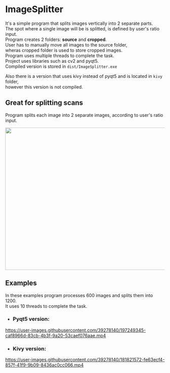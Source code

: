 # ImageSplitter  
It's a simple program that splits images vertically into 2 separate parts.  
The spot where a single image will be is splitted, is defined by user's ratio input.  
Program creates 2 folders: **source** and **cropped**.  
User has to manually move all images to the source folder,  
wheras cropped folder is used to store cropped images.  
Program uses multiple threads to complete the task.  
Project uses libraries such as cv2 and pyqt5.  
Compiled version is stored in `dist/ImageSplitter.exe`  

Also there is a version that uses kivy instead of pyqt5 and is located in `kivy` folder,  
however this version is not compiled.



## Great for splitting scans

Program splits each image into 2 separate images, according to user's ratio input.

<p float="left">
<img src="https://user-images.githubusercontent.com/39278140/180551386-86e4cb95-188a-4c50-bab3-011ab4c96435.png" height="450" width="600"  />
</p>



## Examples  
In these examples program processes 600 images and splits them into 1200.  
It uses 10 threads to complete the task.  




* ### **Pyqt5 version:**

https://user-images.githubusercontent.com/39278140/197249345-caf8966d-83cb-4b3f-9a20-53caef076aae.mp4



* ### **Kivy version:**

https://user-images.githubusercontent.com/39278140/181821572-fe63ecf4-857f-41f9-9b09-8436ac0cc066.mp4  















